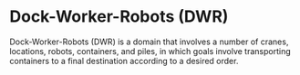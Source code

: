 # Dock-Worker-Robots (DWR)

Dock-Worker-Robots (DWR) is a domain that involves a number of cranes, locations, robots, containers, and piles, in which goals involve transporting containers to a final destination according to a desired order.